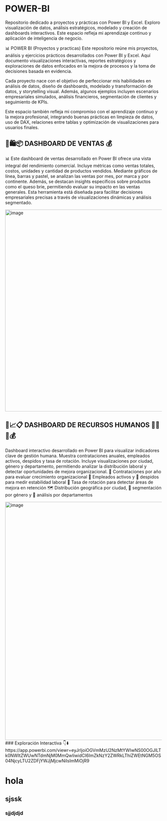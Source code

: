 # POWER-BI
Repositorio dedicado a proyectos y prácticas con Power BI y Excel. Exploro visualización de datos, análisis estratégicos, modelado y creación de dashboards interactivos. Este espacio refleja mi aprendizaje continuo y aplicación de inteligencia de negocio.

📊 POWER BI (Proyectos y practicas)
Este repositorio reúne mis proyectos, análisis y ejercicios prácticos desarrollados con Power BI y Excel. Aquí documento visualizaciones interactivas, reportes estratégicos y exploraciones de datos enfocados en la mejora de procesos y la toma de decisiones basada en evidencia.

Cada proyecto nace con el objetivo de perfeccionar mis habilidades en análisis de datos, diseño de dashboards, modelado y transformación de datos, y storytelling visual. Además, algunos ejemplos incluyen escenarios empresariales simulados, análisis financieros, segmentación de clientes y seguimiento de KPIs.

Este espacio también refleja mi compromiso con el aprendizaje continuo y la mejora profesional, integrando buenas prácticas en limpieza de datos, uso de DAX, relaciones entre tablas y optimización de visualizaciones para usuarios finales.


## 🧾🛍️📦 DASHBOARD DE VENTAS 💰
📊 Este dashboard de ventas desarrollado en Power BI ofrece una vista integral del rendimiento comercial. Incluye métricas como ventas totales, costos, unidades y cantidad de productos vendidos. Mediante gráficos de línea, barras y pastel, se analizan las ventas por mes, por marca y por continente. Además, se destacan insights específicos sobre productos como el queso brie, permitiendo evaluar su impacto en las ventas generales. Esta herramienta está diseñada para facilitar decisiones empresariales precisas a través de visualizaciones dinámicas y análisis segmentado.

<img width="1162" height="650" alt="image" src="https://github.com/user-attachments/assets/fdbe349d-466e-49b3-b521-69cbf5a4de0c" />


## 👥📈📋 DASHBOARD DE RECURSOS HUMANOS  🧑‍💼🏢💰
Dashboard interactivo desarrollado en Power BI para visualizar indicadores clave de gestión humana. Muestra contrataciones anuales, empleados activos, despidos y tasa de rotación. Incluye visualizaciones por ciudad, género y departamento, permitiendo analizar la distribución laboral y detectar oportunidades de mejora organizacional.
📅 Contrataciones por año para evaluar crecimiento organizacional
👥 Empleados activos y 🛑 despidos para medir estabilidad laboral
🔄 Tasa de rotación para detectar áreas de mejora en retención
🗺️ Distribución geográfica por ciudad, 🧬 segmentación por género y 🧩 análisis por departamentos

<img width="1365" height="767" alt="image" src="https://github.com/user-attachments/assets/8d580315-e469-4590-9a03-f48e5e6f71f8" />
### Exploración Interactiva 👇⬇️
https://app.powerbi.com/viewr=eyJrIjoiOGVmMzU2NzMtYWIwNS00OGJlLTk0NWItZWUwNTdmNjM0MmQwIiwidCI6ImZkNzY2ZWRkLThiZWEtNGM5OS04NjcyLTU2ZDFjYWJjMjcwNiIsImMiOjR9


# hola 
## sjssk 
### sjjdjdjd

